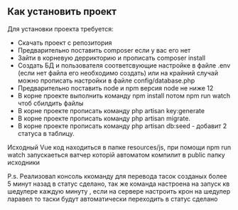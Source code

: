 ## Как установить проект

Для установки проекта требуется:
- Cкачать проект с репозитория  
- Предварительно поставить composer если у вас его нет 
- Зайти в корневую деррикторию и прописать composer install
- Создать БД и пользователя соответсвующие настройке в файле .env (если нет файла его необходимо создать) 
или на крайний случай можно прописать настройки в файле config/database.php
- Предварительно поставить node и npm версия node не ниже 12 
- В корне проекте выполнить команду npm install потом npm run watch чтоб сбилдить файлы
- В корне проекте прописать команду php artisan key:generate
- В корне проекте прописать команду php artisan migrate.
- В корне проекте прописать команду php artisan db:seed - добавит 2 статуса в таблицу.

Исходный Vue код находиться в папке resources/js, при помощи npm run watch запускаеться ватчер которій автоматом компилит в public папку исходники

P.s. Реализовал консоль ккоманду для перевода тасок созданых более 5 минут назад в статус сделано, так же команда настроена на запуск кв шедулере каждую минуту , если на сервере настроить крон на шедулер ларавел то таски будут автоматически
переходить в статус сделано
